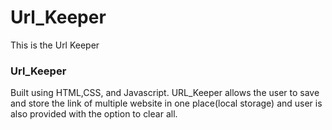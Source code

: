 # Url_Keeper
This is the Url Keeper

### Url_Keeper

Built using HTML,CSS, and Javascript.
URL_Keeper allows the user to save and store the link of multiple website in one place(local storage) and user is also provided with the option to clear all.

